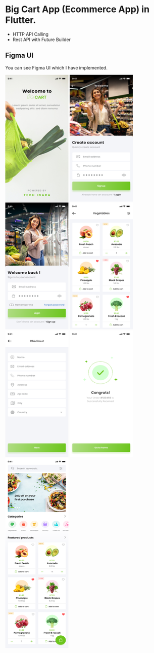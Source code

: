 # Big Cart App (Ecommerce App) in Flutter.
- HTTP API Calling
- Rest API with Future Builder

## Figma UI
You can see Figma UI which I have implemented.

<div>
<img src="https://github.com/MuhammadJamalAshrafi/big_cart_app/blob/main/assets/images/Splash.png" width="200" height="400">
<img src="https://github.com/MuhammadJamalAshrafi/big_cart_app/blob/main/assets/images/Signup.png" width="200" height="400">
<img src="https://github.com/MuhammadJamalAshrafi/big_cart_app/blob/main/assets/images/Login.png" width="200" height="400">

<img src="https://github.com/MuhammadJamalAshrafi/big_cart_app/blob/main/assets/images/Prodcuts.png" width="200" height="400">
<img src="https://github.com/MuhammadJamalAshrafi/big_cart_app/blob/main/assets/images/Checkout.png" width="200" height="400">
<img src="https://github.com/MuhammadJamalAshrafi/big_cart_app/blob/main/assets/images/Shipping%20Information.png" width="200" height="400">

<img src="https://github.com/MuhammadJamalAshrafi/big_cart_app/blob/main/assets/images/Home.png" width="200" height="600">

</div>
